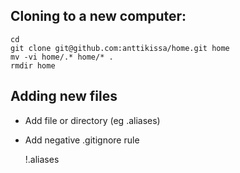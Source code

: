 ## Cloning to a new computer:

    cd
    git clone git@github.com:anttikissa/home.git home
    mv -vi home/.* home/* .
    rmdir home

## Adding new files

- Add file or directory (eg .aliases)
- Add negative .gitignore rule

    !.aliases

